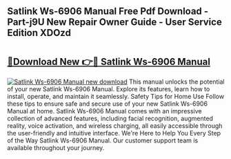 ## Satlink Ws-6906 Manual Free Pdf Download - Part-j9U New Repair Owner Guide - User Service Edition XDOzd

# <h2><a href="http://cf12928.oget.top/?id=Satlink+Ws-6906+Manual">🔗Download New 👉🔴 Satlink Ws-6906 Manual</a></h2>

[![Satlink Ws-6906 Manual new download](https://i.imgur.com/5g1atiW.png)](http://cf12928.oget.top/?id=Satlink+Ws-6906+Manual)
This manual unlocks the potential of your new Satlink Ws-6906 Manual. Explore its features, learn how to install, operate, and maintain it seamlessly. Safety Tips for Home Use Follow these tips to ensure safe and secure use of your new Satlink Ws-6906 Manual at home. Satlink Ws-6906 Manual comes with an impressive collection of advanced features, including facial recognition, augmented reality, voice activation, and wireless charging, all easily accessible through the user-friendly and intuitive interface. We're Here to Help You Every Step of the Way Satlink Ws-6906 Manual. Our customer support team is available throughout your journey.
